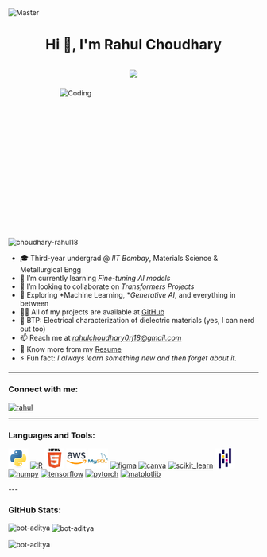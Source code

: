 <img alt="Master" height="350" width="1080" src="https://pixeljoint.com/files/icons/full/astebros_camp_loc.gif">

<h1 align="center">Hi 👋, I'm Rahul Choudhary</h1>

<h2 align="center">
  <img src="https://readme-typing-svg.herokuapp.com?font=Fira+Code&size=24&pause=1000&color=F784A3&center=true&vCenter=true&width=435&lines=AI+Engineer+%7C+ML+%7C+CV+%7C+NLP;PyTorch;I+love+problems+solving" />
</h2>

<img align="right" alt="Coding" height="300" width="400" src="https://shared.akamai.steamstatic.com/store_item_assets/steam/apps/737340/extras/WildLight_2x_Short.gif?t=1682704059">

<p align="left">
  <img src="https://komarev.com/ghpvc/?username=choudhary-rahul18&label=Profile%20views&color=0e75b6&style=flat" alt="choudhary-rahul18" />
</p>

- 🎓 Third-year undergrad @ *IIT Bombay*, Materials Science & Metallurgical Engg    
- 🌱 I’m currently learning *Fine-tuning AI models*  
- 👯 I’m looking to collaborate on *Transformers Projects*  
- 🤖 Exploring *Machine Learning, **Generative AI*, and everything in between  
- 👨‍💻 All of my projects are available at [GitHub](https://github.com/choudhary-rahul18)  
- 🧪 BTP: Electrical characterization of dielectric materials (yes, I can nerd out too)
- 📫 Reach me at *rahulchoudhary0rj18@gmail.com*  
- 📄 Know more from my [Resume](https://drive.google.com/file/d/1FvI4MCU0cTB2GyIG8Fj41m8CYC2_PirA/view?usp=sharing)  
- ⚡ Fun fact: *I always learn something new and then forget about it.*

---

<h3 align="left">Connect with me:</h3>
<p align="left">
  <a href="https://www.linkedin.com/in/rahul18-iitb/" target="blank"><img align="center" src="https://raw.githubusercontent.com/rahuldkjain/github-profile-readme-generator/master/src/images/icons/Social/linked-in-alt.svg" alt="rahul" height="30" width="40" /></a>
</p>

---

<h3 align="left">Languages and Tools:</h3>
<p align="left">
  <a href="https://www.python.org" target="_blank"><img src="https://raw.githubusercontent.com/devicons/devicon/master/icons/python/python-original.svg" alt="python" width="40" height="40"/></a>
  <a href="https://www.r-project.org" target="_blank"><img src="https://www.vectorlogo.zone/logos/r-project/r-project-icon.svg" alt="R" width="40" height="40"/></a>
  <a href="https://www.w3.org/html/" target="_blank"><img src="https://raw.githubusercontent.com/devicons/devicon/master/icons/html5/html5-original-wordmark.svg" alt="html5" width="40" height="40"/></a>
  <a href="https://aws.amazon.com" target="_blank"><img src="https://raw.githubusercontent.com/devicons/devicon/master/icons/amazonwebservices/amazonwebservices-original-wordmark.svg" alt="aws" width="40" height="40"/></a>
  <a href="https://www.mysql.com" target="_blank"><img src="https://raw.githubusercontent.com/devicons/devicon/master/icons/mysql/mysql-original-wordmark.svg" alt="mysql" width="40" height="40"/></a>
  <a href="https://www.figma.com" target="_blank"><img src="https://www.vectorlogo.zone/logos/figma/figma-icon.svg" alt="figma" width="40" height="40"/></a>
  <a href="https://www.canva.com" target="_blank"><img src="https://www.vectorlogo.zone/logos/canva/canva-icon.svg" alt="canva" width="40" height="40"/></a>
  <a href="https://scikit-learn.org/" target="_blank"><img src="https://upload.wikimedia.org/wikipedia/commons/0/05/Scikit_learn_logo_small.svg" alt="scikit_learn" width="40" height="40"/></a>
  <a href="https://pandas.pydata.org/" target="_blank"><img src="https://raw.githubusercontent.com/devicons/devicon/2ae2a900d2f041da66e950e4d48052658d850630/icons/pandas/pandas-original.svg" alt="pandas" width="40" height="40"/></a>
  <a href="https://numpy.org/" target="_blank"><img src="https://www.vectorlogo.zone/logos/numpy/numpy-icon.svg" alt="numpy" width="40" height="40"/></a>
  <a href="https://www.tensorflow.org" target="_blank"><img src="https://www.vectorlogo.zone/logos/tensorflow/tensorflow-icon.svg" alt="tensorflow" width="40" height="40"/></a>
  <a href="https://pytorch.org/" target="_blank"><img src="https://www.vectorlogo.zone/logos/pytorch/pytorch-icon.svg" alt="pytorch" width="40" height="40"/></a>
  <a href="https://matplotlib.org/" target="_blank"><img src="https://upload.wikimedia.org/wikipedia/commons/8/84/Matplotlib_icon.svg" alt="matplotlib" width="40" height="40"/></a>
</p>
---

<h3 align="left">GitHub Stats:</h3>

<p>
  <img align="left" src="https://github-readme-stats.vercel.app/api/top-langs?username=bot-aditya&show_icons=true&locale=en&layout=compact" alt="bot-aditya" />
</p>

<p>
  &nbsp;<img align="center" src="https://github-readme-stats.vercel.app/api?username=bot-aditya&show_icons=true&locale=en" alt="bot-aditya" />
</p>

<p>
  <img align="center" src="https://github-readme-streak-stats.herokuapp.com/?user=bt-aditya&" alt="bot-aditya" />
</p>
